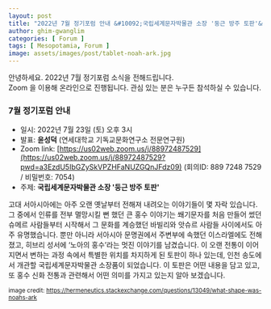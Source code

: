 ```yaml
---
layout: post
title: "2022년 7월 정기포럼 안내 &#10092;국립세계문자박물관 소장 '둥근 방주 토판'&#10093;"
author: ghim-gwanglim
categories: [ Forum ]
tags: [ Mesopotamia, Forum ]
image: assets/images/post/tablet-noah-ark.jpg
---
```


안녕하세요. 2022년 7월 정기포럼 소식을 전해드립니다.<br> 
Zoom 을 이용해 온라인으로 진행됩니다. 관심 있는 분은 누구든 참석하실 수 있습니다. 

### 7월 정기포럼 안내
- 일시: 2022년 7월 23일 (토) 오후 3시
- 발표: __윤성덕__ (연세대학교 기독교문화연구소 전문연구원) 
- Zoom link: [https://us02web.zoom.us/j/88972487529](https://us02web.zoom.us/j/88972487529?pwd=a3EzdU5IbGZySkVPZHFaNUZGQnJFdz09)
  (회의ID: 889 7248 7529 / 비밀번호: 7054)
- 주제: __국립세계문자박물관 소장 '둥근 방주 토판'__

고대 서아시아에는 아주 오랜 옛날부터 전해져 내려오는 이야기들이 몇 자락 있습니다. 그 중에서 인류를 전부 멸망시킬 뻔 했던 큰 홍수 이야기는 쐐기문자를 처음 만들어 썼던 슈메르 사람들부터 시작해서 그 문화를 계승했던 바빌리와 앗슈르 사람들 사이에서도 아주 유명했습니다. 뿐만 아니라 서아시아 문명권에서 주변부에 속했던 이스라엘에도 전해졌고, 히브리 성서에 ‘노아의 홍수’라는 멋진 이야기를 남겼습니다. 이 오랜 전통이 이어지면서 변하는 과정 속에서 특별한 위치를 차지하게 된 토판이 하나 있는데, 인천 송도에서 개관할 국립세계문자박물관 소장품이 되었습니다. 이 토판은 어떤 내용을 담고 있고, 또 홍수 신화 전통과 관련해서 어떤 의미를 가지고 있는지 알아 보겠습니다.

<small><span class="text-muted">image credit: https://hermeneutics.stackexchange.com/questions/13049/what-shape-was-noahs-ark</span></small>
